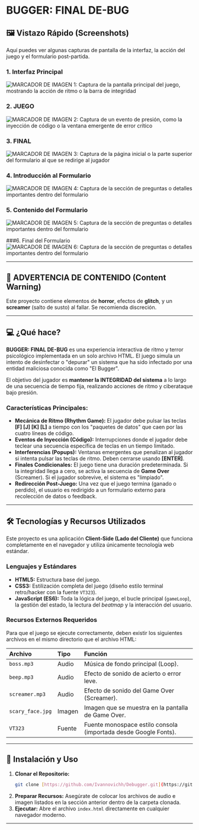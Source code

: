 # BUGGER: FINAL DE-BUG

## 🖼️ Vistazo Rápido (Screenshots)

Aquí puedes ver algunas capturas de pantalla de la interfaz, la acción del juego y el formulario post-partida.

### 1. Interfaz Principal
![MARCADOR DE IMAGEN 1: Captura de la pantalla principal del juego, mostrando la acción de ritmo o la barra de integridad](Imagenes/iniciopng.png)

### 2. JUEGO
![MARCADOR DE IMAGEN 2: Captura de un evento de presión, como la inyección de código o la ventana emergente de error crítico](Imagenes/JUEGO.png)

### 3. FINAL
![MARCADOR DE IMAGEN 3: Captura de la página inicial o la parte superior del formulario al que se redirige al jugador](Imagenes/SinTítulo.png)

### 4. Introducción al Formulario
![MARCADOR DE IMAGEN 4: Captura de la sección de preguntas o detalles importantes dentro del formulario](Imagenes/1form.png)

### 5. Contenido del Formulario
![MARCADOR DE IMAGEN 5: Captura de la sección de preguntas o detalles importantes dentro del formulario](Imagenes/form.png)

###6. Final del Formulario
![MARCADOR DE IMAGEN 6: Captura de la sección de preguntas o detalles importantes dentro del formulario](Imagenes/emocionesform.png)

---

## 🛑 ADVERTENCIA DE CONTENIDO (Content Warning)

Este proyecto contiene elementos de **horror**, efectos de **glitch**, y un **screamer** (salto de susto) al fallar. Se recomienda discreción.

---

## 💻 ¿Qué hace?

**BUGGER: FINAL DE-BUG** es una experiencia interactiva de ritmo y terror psicológico implementada en un solo archivo HTML. El juego simula un intento de desinfectar o "depurar" un sistema que ha sido infectado por una entidad maliciosa conocida como "El Bugger".

El objetivo del jugador es **mantener la INTEGRIDAD del sistema** a lo largo de una secuencia de tiempo fija, realizando acciones de ritmo y ciberataque bajo presión.

### Características Principales:

* **Mecánica de Ritmo (Rhythm Game):** El jugador debe pulsar las teclas **[F] [J] [K] [L]** a tiempo con los "paquetes de datos" que caen por las cuatro líneas de código.
* **Eventos de Inyección (Código):** Interrupciones donde el jugador debe teclear una secuencia específica de teclas en un tiempo limitado.
* **Interferencias (Popups):** Ventanas emergentes que penalizan al jugador si intenta pulsar las teclas de ritmo. Deben cerrarse usando **[ENTER]**.
* **Finales Condicionales:** El juego tiene una duración predeterminada. Si la integridad llega a cero, se activa la secuencia de **Game Over** (Screamer). Si el jugador sobrevive, el sistema es "limpiado".
* **Redirección Post-Juego:** Una vez que el juego termina (ganado o perdido), el usuario es redirigido a un formulario externo para recolección de datos o feedback.

---

## 🛠️ Tecnologías y Recursos Utilizados

Este proyecto es una aplicación **Client-Side (Lado del Cliente)** que funciona completamente en el navegador y utiliza únicamente tecnología web estándar.

### Lenguajes y Estándares
* **HTML5:** Estructura base del juego.
* **CSS3:** Estilización completa del juego (diseño estilo terminal retro/hacker con la fuente `VT323`).
* **JavaScript (ES6):** Toda la lógica del juego, el bucle principal (`gameLoop`), la gestión del estado, la lectura del *beatmap* y la interacción del usuario.

### Recursos Externos Requeridos
Para que el juego se ejecute correctamente, deben existir los siguientes archivos en el mismo directorio que el archivo HTML:

| Archivo | Tipo | Función |
| :--- | :--- | :--- |
| `boss.mp3` | Audio | Música de fondo principal (Loop). |
| `beep.mp3` | Audio | Efecto de sonido de acierto o error leve. |
| `screamer.mp3` | Audio | Efecto de sonido del Game Over (Screamer). |
| `scary_face.jpg` | Imagen | Imagen que se muestra en la pantalla de Game Over. |
| `VT323` | Fuente | Fuente monospace estilo consola (importada desde Google Fonts). |

---

## 🚀 Instalación y Uso

1.  **Clonar el Repositorio:**
    ```bash
    git clone [https://github.com/Ivannovichh/Debugger.git](https://github.com/Ivannovichh/Debugger.git)
    ```
2.  **Preparar Recursos:**
    Asegúrate de colocar los archivos de audio e imagen listados en la sección anterior dentro de la carpeta clonada.
3.  **Ejecutar:**
    Abre el archivo `index.html` directamente en cualquier navegador moderno.

---
